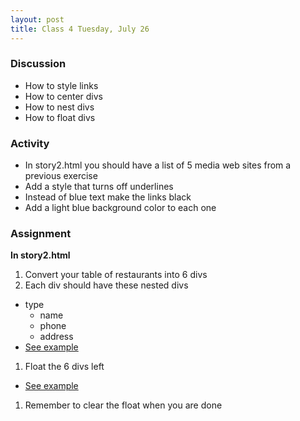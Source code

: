 ```yaml
---
layout: post
title: Class 4 Tuesday, July 26
---
```


### Discussion

* How to style links
* How to center divs
* How to nest divs
* How to float divs

### Activity

* In story2.html you should have a list of 5 media web sites from a previous exercise
* Add a style that turns off underlines
* Instead of blue text make the links black
* Add a light blue background color to each one

### Assignment

**In story2.html**

1. Convert your table of restaurants into 6 divs
1. Each div should have these nested divs
  * type
	* name
	* phone
	* address
  * [See example](/codecamp/resources/class4_example1.png)
1. Float the 6 divs left
  * [See example](/codecamp/resources/class4_example2.png)
1. Remember to clear the float when you are done
